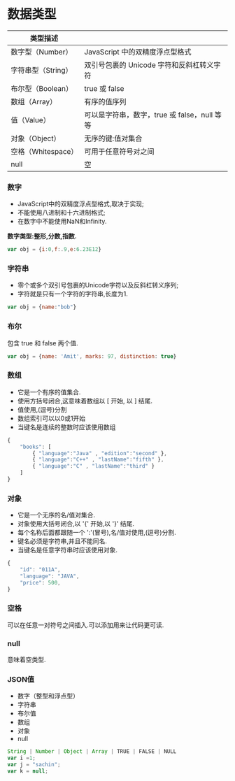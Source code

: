 # 数据类型

| 类型描述 |  |
| --- | --- |
| 数字型（Number） | JavaScript 中的双精度浮点型格式 |
| 字符串型（String） | 双引号包裹的 Unicode 字符和反斜杠转义字符 |
| 布尔型（Boolean） | true 或 false |
| 数组（Array） | 有序的值序列 |
| 值（Value） | 可以是字符串，数字，true 或 false，null 等等 |
| 对象（Object） | 无序的键:值对集合 |
| 空格（Whitespace） | 可用于任意符号对之间 |
| null | 空 |

### 数字

* JavaScript中的双精度浮点型格式,取决于实现;
* 不能使用八进制和十六进制格式;
* 在数字中不能使用NaN和Infinity.

**数字类型:整形,分数,指数.**

```js
var obj = {i:0,f:.9,e:6.23E12}
```

### 字符串

* 零个或多个双引号包裹的Unicode字符以及反斜杠转义序列;
* 字符就是只有一个字符的字符串,长度为1.

```js
var obj = {name:"bob"}
```

### 布尔

包含 true 和 false 两个值.

```js
var obj = {name: 'Amit', marks: 97, distinction: true}
```

### 数组

* 它是一个有序的值集合.
* 使用方括号闭合,这意味着数组以 \[ 开始, 以 \] 结尾.
* 值使用,\(逗号\)分割
* 数组索引可以以0或1开始
* 当键名是连续的整数时应该使用数组

```js
{
    "books": [
        { "language":"Java" , "edition":"second" },
        { "language":"C++" , "lastName":"fifth" },
        { "language":"C" , "lastName":"third" }
    ]
}
```

### 对象

* 它是一个无序的名\/值对集合.
* 对象使用大括号闭合,以 '{' 开始,以 '}' 结尾.
* 每个名称后面都跟随一个 ':'\(冒号\),名\/值对使用,\(逗号\)分割.
* 键名必须是字符串,并且不能同名.
* 当键名是任意字符串时应该使用对象.

```js
{
    "id": "011A",
    "language": "JAVA",
    "price": 500,
}
```

### 空格

可以在任意一对符号之间插入.可以添加用来让代码更可读.

### null

意味着空类型.

### JSON值

* 数字（整型和浮点型）
* 字符串
* 布尔值
* 数组
* 对象
* null

```js
String | Number | Object | Array | TRUE | FALSE | NULL
var i =1;
var j = "sachin";
var k = null;
```



